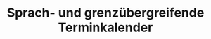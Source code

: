 ---
title: Sprach- und grenzübergreifende Terminkalender
description: Termin in beliebiger Sprache erstellen und in mehreren Sprachen lesen. Einfach mit automatisierter Übersetzung. So einfach können Sprachbarrieren überwunden werden. Die Integration in Grenzgebieten oder neu Zugezogener wird befördert.
tags:
    - PROTOTYPE
    - DEEPL
    - FINANZIERUNG
icon: chat-alt-2.svg
---
